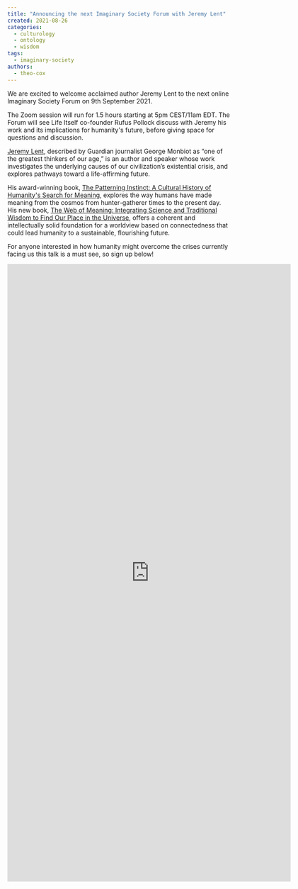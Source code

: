 ```yaml
---
title: "Announcing the next Imaginary Society Forum with Jeremy Lent"
created: 2021-08-26
categories: 
  - culturology
  - ontology
  - wisdom
tags: 
  - imaginary-society
authors: 
  - theo-cox
---
```


We are excited to welcome acclaimed author Jeremy Lent to the next online Imaginary Society Forum on 9th September 2021.

The Zoom session will run for 1.5 hours starting at 5pm CEST/11am EDT. The Forum will see Life Itself co-founder Rufus Pollock discuss with Jeremy his work and its implications for humanity's future, before giving space for questions and discussion.

[Jeremy Lent](https://www.jeremylent.com/), described by Guardian journalist George Monbiot as “one of the greatest thinkers of our age,” is an author and speaker whose work investigates the underlying causes of our civilization’s existential crisis, and explores pathways toward a life-affirming future.

His award-winning book, [The Patterning Instinct: A Cultural History of Humanity's Search for Meaning](https://www.jeremylent.com/the-patterning-instinct.html), explores the way humans have made meaning from the cosmos from hunter-gatherer times to the present day. His new book, [The Web of Meaning: Integrating Science and Traditional Wisdom to Find Our Place in the Universe](https://www.jeremylent.com/the-web-of-meaning.html), offers a coherent and intellectually solid foundation for a worldview based on connectedness that could lead humanity to a sustainable, flourishing future.

For anyone interested in how humanity might overcome the crises currently facing us this talk is a must see, so sign up below!

<iframe src="https://docs.google.com/forms/d/e/1FAIpQLSdfGUBtHCRlukHW4R5_H7RRReYe0zs6tNB9qYYvqQQzQ4Tskg/viewform?embedded=true" width="640" height="1394" frameborder="0" marginheight="0" marginwidth="0">Loading…</iframe>
